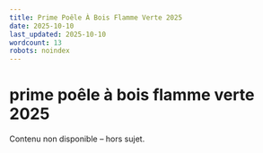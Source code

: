 ```yaml
---
title: Prime Poêle À Bois Flamme Verte 2025
date: 2025-10-10
last_updated: 2025-10-10
wordcount: 13
robots: noindex
---
```


# prime poêle à bois flamme verte 2025

Contenu non disponible – hors sujet.